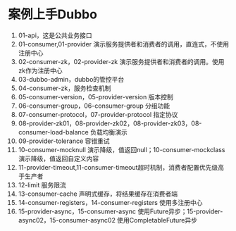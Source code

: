 # 案例上手Dubbo

1. 01-api，这是公共业务接口
2. 01-consumer,01-provider 演示服务提供者和消费者的调用，直连式，不使用注册中心
3. 02-consumer-zk，02-provider-zk 演示服务提供者和消费者的调用。使用zk作为注册中心
4. 03-dubbo-admin，dubbo的管控平台
5. 04-consumer-zk，服务检查机制
6. 05-consumer-version，05-provider-version 版本控制
7. 06-consumer-group，06-consumer-group 分组功能
8. 07-consumer-protocol，07-provider-protocol 指定协议
9. 08-provider-zk01，08-provider-zk02，08-provider-zk03，08-consumer-load-balance 负载均衡演示
10. 09-provider-tolerance 容错重试
11. 10-consumer-mocknull 演示降级，值返回null；10-consumer-mockclass演示降级，值返回自定义内容
12. 11-provider-timeout,11-consumer-timeout超时机制，消费者配置优先级高于生产者
13. 12-limit 服务限流
14. 13-consumer-cache 声明式缓存，将结果缓存在消费者端
15. 14-consumer-registers，14-consumer-registers 使用多注册中心
16. 15-provider-async，15-consumer-async 使用Future异步；15-provider-async02，15-consumer-async02 使用CompletableFuture异步